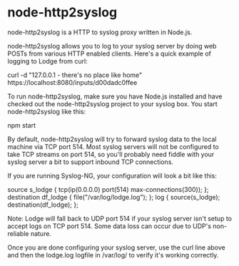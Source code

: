 # node-http2syslog

node-http2syslog is a HTTP to syslog proxy written in Node.js.

node-http2syslog allows you to log to your syslog server by doing web POSTs from various HTTP enabled clients.  Here's a quick example of logging to Lodge from curl:

   curl -d "127.0.0.1 - there's no place like home" https://localhost:8080/inputs/d00dadc0ffee

To run node-http2syslog, make sure you have Node.js installed and have checked out the node-http2syslog project to your syslog box.  You start node-http2syslog like this:

   npm start


By default, node-http2syslog will try to forward syslog data to the local machine via TCP port 514.  Most syslog servers will not be configured to take TCP streams on port 514, so you'll probably need fiddle with your syslog server a bit to support inbound TCP connections.

If you are running Syslog-NG, your configuration will look a bit like this:

   source s_lodge {
        tcp(ip(0.0.0.0) port(514) max-connections(300));
   };
   destination df_lodge {
        file("/var/log/lodge.log");
   };
   log {
        source(s_lodge);
        destination(df_lodge);
   };

Note: Lodge will fall back to UDP port 514 if your syslog server isn't setup to accept logs on TCP port 514. Some data loss can occur due to UDP's non-reliable nature.

Once you are done configuring your syslog server, use the curl line above and then the lodge.log logfile in /var/log/ to verify it's working correctly.
